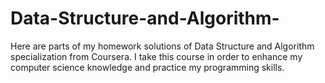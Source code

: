 # Data-Structure-and-Algorithm-
Here are parts of my homework solutions of Data Structure and Algorithm specialization from Coursera. I take this course in order to enhance my computer science knowledge and practice my programming skills. 